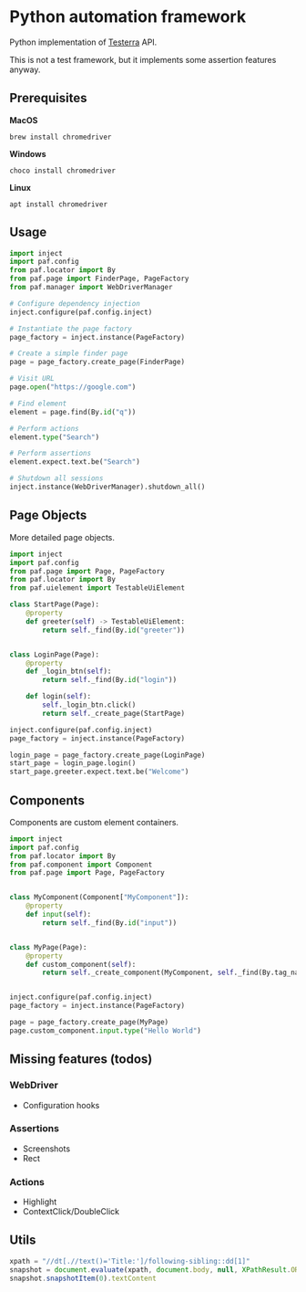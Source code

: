 # Python automation framework

Python implementation of [Testerra](https://github.com/telekom/testerra) API.

This is not a test framework, but it implements some assertion features anyway.

## Prerequisites

**MacOS**
```shell
brew install chromedriver
```

**Windows**
```shell
choco install chromedriver
```
**Linux**
```shell
apt install chromedriver
```

## Usage

```python
import inject
import paf.config
from paf.locator import By
from paf.page import FinderPage, PageFactory
from paf.manager import WebDriverManager

# Configure dependency injection
inject.configure(paf.config.inject)

# Instantiate the page factory
page_factory = inject.instance(PageFactory)

# Create a simple finder page
page = page_factory.create_page(FinderPage)

# Visit URL
page.open("https://google.com")

# Find element
element = page.find(By.id("q"))

# Perform actions
element.type("Search")

# Perform assertions
element.expect.text.be("Search")

# Shutdown all sessions
inject.instance(WebDriverManager).shutdown_all()
```

## Page Objects

More detailed page objects.

```python
import inject
import paf.config
from paf.page import Page, PageFactory
from paf.locator import By
from paf.uielement import TestableUiElement

class StartPage(Page):
    @property
    def greeter(self) -> TestableUiElement:
        return self._find(By.id("greeter"))


class LoginPage(Page):
    @property
    def _login_btn(self):
        return self._find(By.id("login"))

    def login(self):
        self._login_btn.click()
        return self._create_page(StartPage)

inject.configure(paf.config.inject)
page_factory = inject.instance(PageFactory)

login_page = page_factory.create_page(LoginPage)
start_page = login_page.login()
start_page.greeter.expect.text.be("Welcome")
```

## Components

Components are custom element containers.

```python
import inject
import paf.config
from paf.locator import By
from paf.component import Component
from paf.page import Page, PageFactory


class MyComponent(Component["MyComponent"]):
    @property
    def input(self):
        return self._find(By.id("input"))


class MyPage(Page):
    @property
    def custom_component(self):
        return self._create_component(MyComponent, self._find(By.tag_name("body")))


inject.configure(paf.config.inject)
page_factory = inject.instance(PageFactory)

page = page_factory.create_page(MyPage)
page.custom_component.input.type("Hello World")
```

## Missing features (todos)

### WebDriver
- Configuration hooks

### Assertions
- Screenshots
- Rect

### Actions
- Highlight
- ContextClick/DoubleClick

## Utils

```javascript
xpath = "//dt[.//text()='Title:']/following-sibling::dd[1]"
snapshot = document.evaluate(xpath, document.body, null, XPathResult.ORDERED_NODE_SNAPSHOT_TYPE)
snapshot.snapshotItem(0).textContent
```
